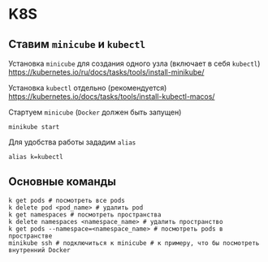 # K8S

## Ставим `minicube` и `kubectl`

Установка `minicube` для создания одного узла (включает в себя `kubectl`)
https://kubernetes.io/ru/docs/tasks/tools/install-minikube/

Установка `kubectl` отдельно (рекомендуется) https://kubernetes.io/docs/tasks/tools/install-kubectl-macos/

Стартуем `minicube` (`Docker` должен быть запущен)

```
minikube start
```

Для удобства работы зададим `alias` 

```
alias k=kubectl
```

## Основные команды 

```
k get pods # посмотреть все pods
k delete pod <pod_name> # удалить pod
k get namespaces # посмотреть пространства
k delete namespaces <namespace_name> # удалить пространство
k get pods --namespace=<namespace_name> # посмотреть pods в пространстве 
minikube ssh # подключиться к minicube # к примеру, что бы посмотреть внутренний Docker
```

 